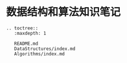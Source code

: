 # 数据结构和算法知识笔记

```eval_rst
.. toctree::
   :maxdepth: 1

   README.md
   DataStructures/index.md
   Algorithms/index.md
```